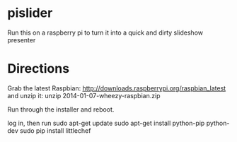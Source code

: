 pislider
========

Run this on a raspberry pi to turn it into a quick and dirty slideshow presenter 

# Directions
Grab the latest Raspbian: http://downloads.raspberrypi.org/raspbian_latest and unzip it:
    unzip 2014-01-07-wheezy-raspbian.zip


Run through the installer and reboot.

log in, then run
    sudo apt-get update
    sudo apt-get install python-pip python-dev
    sudo pip install littlechef
